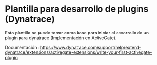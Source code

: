 # Plantilla para desarrollo de plugins (Dynatrace)


Esta plantilla se puede tomar como base para iniciar el desarrollo de un plugin para dynatrace (Implementación en ActiveGate).

Documentación : https://www.dynatrace.com/support/help/extend-dynatrace/extensions/activegate-extensions/write-your-first-activegate-plugin

